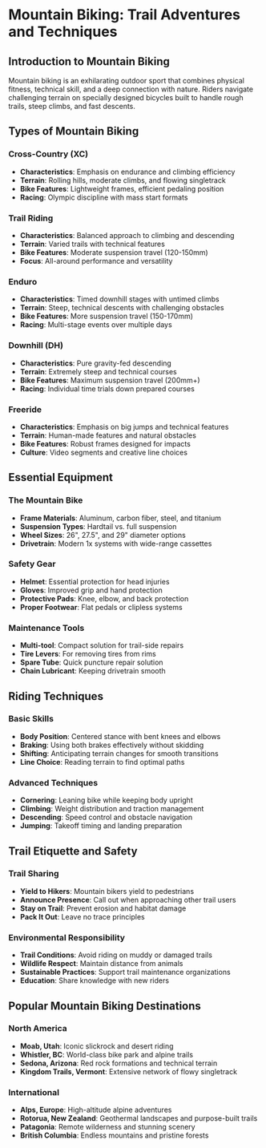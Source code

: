 # Mountain Biking: Trail Adventures and Techniques

## Introduction to Mountain Biking

Mountain biking is an exhilarating outdoor sport that combines physical fitness, technical skill, and a deep connection with nature. Riders navigate challenging terrain on specially designed bicycles built to handle rough trails, steep climbs, and fast descents.

## Types of Mountain Biking

### Cross-Country (XC)
- **Characteristics**: Emphasis on endurance and climbing efficiency
- **Terrain**: Rolling hills, moderate climbs, and flowing singletrack
- **Bike Features**: Lightweight frames, efficient pedaling position
- **Racing**: Olympic discipline with mass start formats

### Trail Riding
- **Characteristics**: Balanced approach to climbing and descending
- **Terrain**: Varied trails with technical features
- **Bike Features**: Moderate suspension travel (120-150mm)
- **Focus**: All-around performance and versatility

### Enduro
- **Characteristics**: Timed downhill stages with untimed climbs
- **Terrain**: Steep, technical descents with challenging obstacles
- **Bike Features**: More suspension travel (150-170mm)
- **Racing**: Multi-stage events over multiple days

### Downhill (DH)
- **Characteristics**: Pure gravity-fed descending
- **Terrain**: Extremely steep and technical courses
- **Bike Features**: Maximum suspension travel (200mm+)
- **Racing**: Individual time trials down prepared courses

### Freeride
- **Characteristics**: Emphasis on big jumps and technical features
- **Terrain**: Human-made features and natural obstacles
- **Bike Features**: Robust frames designed for impacts
- **Culture**: Video segments and creative line choices

## Essential Equipment

### The Mountain Bike
- **Frame Materials**: Aluminum, carbon fiber, steel, and titanium
- **Suspension Types**: Hardtail vs. full suspension
- **Wheel Sizes**: 26", 27.5", and 29" diameter options
- **Drivetrain**: Modern 1x systems with wide-range cassettes

### Safety Gear
- **Helmet**: Essential protection for head injuries
- **Gloves**: Improved grip and hand protection
- **Protective Pads**: Knee, elbow, and back protection
- **Proper Footwear**: Flat pedals or clipless systems

### Maintenance Tools
- **Multi-tool**: Compact solution for trail-side repairs
- **Tire Levers**: For removing tires from rims
- **Spare Tube**: Quick puncture repair solution
- **Chain Lubricant**: Keeping drivetrain smooth

## Riding Techniques

### Basic Skills
- **Body Position**: Centered stance with bent knees and elbows
- **Braking**: Using both brakes effectively without skidding
- **Shifting**: Anticipating terrain changes for smooth transitions
- **Line Choice**: Reading terrain to find optimal paths

### Advanced Techniques
- **Cornering**: Leaning bike while keeping body upright
- **Climbing**: Weight distribution and traction management
- **Descending**: Speed control and obstacle navigation
- **Jumping**: Takeoff timing and landing preparation

## Trail Etiquette and Safety

### Trail Sharing
- **Yield to Hikers**: Mountain bikers yield to pedestrians
- **Announce Presence**: Call out when approaching other trail users
- **Stay on Trail**: Prevent erosion and habitat damage
- **Pack It Out**: Leave no trace principles

### Environmental Responsibility
- **Trail Conditions**: Avoid riding on muddy or damaged trails
- **Wildlife Respect**: Maintain distance from animals
- **Sustainable Practices**: Support trail maintenance organizations
- **Education**: Share knowledge with new riders

## Popular Mountain Biking Destinations

### North America
- **Moab, Utah**: Iconic slickrock and desert riding
- **Whistler, BC**: World-class bike park and alpine trails
- **Sedona, Arizona**: Red rock formations and technical terrain
- **Kingdom Trails, Vermont**: Extensive network of flowy singletrack

### International
- **Alps, Europe**: High-altitude alpine adventures
- **Rotorua, New Zealand**: Geothermal landscapes and purpose-built trails
- **Patagonia**: Remote wilderness and stunning scenery
- **British Columbia**: Endless mountains and pristine forests